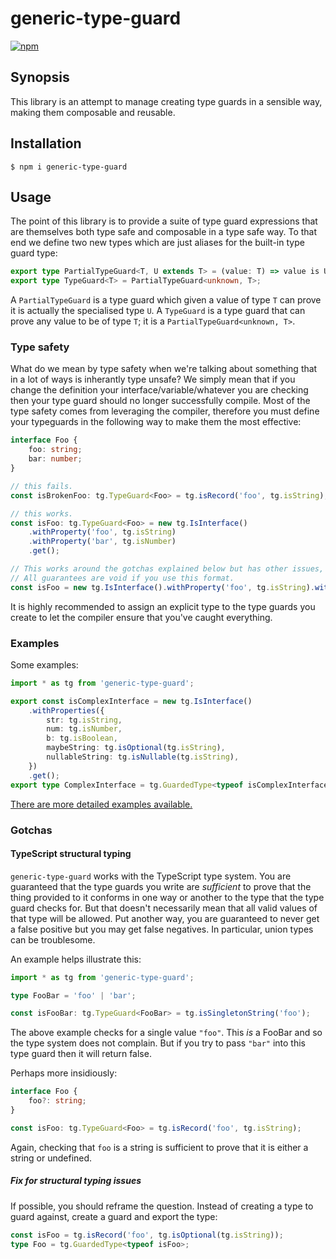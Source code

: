 # generic-type-guard

[![npm](https://img.shields.io/npm/v/generic-type-guard.svg)](https://www.npmjs.com/package/generic-type-guard)

## Synopsis

This library is an attempt to manage creating type guards in a sensible way, making them
composable and reusable.

## Installation

    $ npm i generic-type-guard

## Usage

The point of this library is to provide a suite of type guard expressions that are
themselves both type safe and composable in a type safe way. To that end we define two new
types which are just aliases for the built-in type guard type:

```typescript
export type PartialTypeGuard<T, U extends T> = (value: T) => value is U;
export type TypeGuard<T> = PartialTypeGuard<unknown, T>;
```

A `PartialTypeGuard` is a type guard which given a value of type `T` can prove it is
actually the specialised type `U`. A `TypeGuard` is a type guard that can prove any value
to be of type `T`; it is a `PartialTypeGuard<unknown, T>`.

### Type safety

What do we mean by type safety when we're talking about something that in a lot of ways
is inherantly type unsafe? We simply mean that if you change the definition your
interface/variable/whatever you are checking then your type guard should no longer
successfully compile. Most of the type safety comes from leveraging the compiler, therefore
you must define your typeguards in the following way to make them the most effective:

```typescript
interface Foo {
	foo: string;
	bar: number;
}

// this fails.
const isBrokenFoo: tg.TypeGuard<Foo> = tg.isRecord('foo', tg.isString);

// this works.
const isFoo: tg.TypeGuard<Foo> = new tg.IsInterface()
	.withProperty('foo', tg.isString)
	.withProperty('bar', tg.isNumber)
	.get();

// This works around the gotchas explained below but has other issues, especially with complex types.
// All guarantees are void if you use this format.
const isFoo = new tg.IsInterface().withProperty('foo', tg.isString).withProperty('bar', tg.isNumber).get();
```

It is highly recommended to assign an explicit type to the type guards you create to let the
compiler ensure that you've caught everything.

### Examples

Some examples:

```typescript
import * as tg from 'generic-type-guard';

export const isComplexInterface = new tg.IsInterface()
	.withProperties({
		str: tg.isString,
		num: tg.isNumber,
		b: tg.isBoolean,
		maybeString: tg.isOptional(tg.isString),
		nullableString: tg.isNullable(tg.isString),
	})
	.get();
export type ComplexInterface = tg.GuardedType<typeof isComplexInterface>;
```

[There are more detailed examples available.][example-usage]

### Gotchas

#### TypeScript structural typing

`generic-type-guard` works with the TypeScript type system. You are guaranteed that the type guards you write are _sufficient_ to prove
that the thing provided to it conforms in one way or another to the type that the type guard checks for. But that doesn't necessarily mean
that all valid values of that type will be allowed. Put another way, you are guaranteed to never get a false positive but you may get false
negatives. In particular, union types can be troublesome.

An example helps illustrate this:

```typescript
import * as tg from 'generic-type-guard';

type FooBar = 'foo' | 'bar';

const isFooBar: tg.TypeGuard<FooBar> = tg.isSingletonString('foo');
```

The above example checks for a single value `"foo"`. This _is_ a FooBar and so the type system does not complain. But if you try to pass
`"bar"` into this type guard then it will return false.

Perhaps more insidiously:

```typescript
interface Foo {
	foo?: string;
}

const isFoo: tg.TypeGuard<Foo> = tg.isRecord('foo', tg.isString);
```

Again, checking that `foo` is a string is sufficient to prove that it is either a string or undefined.

##### Fix for structural typing issues

If possible, you should reframe the question. Instead of creating a type to guard against, create a guard and export the type:

```typescript
const isFoo = tg.isRecord('foo', tg.isOptional(tg.isString));
type Foo = tg.GuardedType<typeof isFoo>;
```

[gh-contrib]: https://github.com/mscharley/generic-type-guard/graphs/contributors
[gh-issues]: https://github.com/mscharley/generic-type-guard/issues
[license]: https://github.com/mscharley/generic-type-guard/blob/master/LICENSE
[example-usage]: https://github.com/mscharley/generic-type-guard/blob/main/src/__tests__/examples.ts
